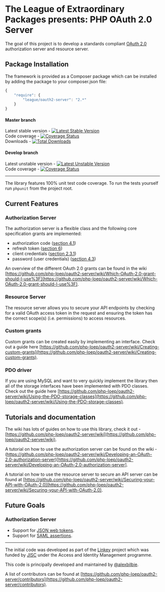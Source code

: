 # The League of Extraordinary Packages presents: PHP OAuth 2.0 Server

The goal of this project is to develop a standards compliant [OAuth 2.0](http://tools.ietf.org/wg/oauth/draft-ietf-oauth-v2/) authorization server and resource server.

## Package Installation

The framework is provided as a Composer package which can be installed by adding the package to your composer.json file:

```javascript
{
	"require": {
		"league/oauth2-server": "2.*"
	}
}
```

#### Master branch

Latest stable version - [![Latest Stable Version](https://poser.pugx.org/league/oauth2-server/v/stable.png)](https://packagist.org/packages/league/oauth2-server)  
Code coverage - [![Coverage Status](https://coveralls.io/repos/php-loep/oauth2-server/badge.png?branch=master)](https://coveralls.io/r/php-loep/oauth2-server?branch=master)  
Downloads - [![Total Downloads](https://poser.pugx.org/league/oauth2-server/downloads.png)](https://packagist.org/packages/league/oauth2-server)

#### Develop branch

Latest unstable version - [![Latest Unstable Version](https://poser.pugx.org/league/oauth2-server/v/unstable.png)](https://packagist.org/packages/league/oauth2-server)  
Code coverage - [![Coverage Status](https://coveralls.io/repos/php-loep/oauth2-server/badge.png?branch=develop)](https://coveralls.io/r/php-loep/oauth2-server?branch=develop)  

---

The library features 100% unit test code coverage. To run the tests yourself run `phpunit` from the project root.

## Current Features

### Authorization Server

The authorization server is a flexible class and the following core specification grants are implemented:

* authorization code ([section 4.1](http://tools.ietf.org/html/rfc6749#section-4.1))
* refresh token ([section 6](http://tools.ietf.org/html/rfc6749#section-6))
* client credentials ([section 2.3.1](http://tools.ietf.org/html/rfc6749#section-2.3.1))
* password (user credentials) ([section 4.3](http://tools.ietf.org/html/rfc6749#section-4.3))

An overview of the different OAuth 2.0 grants can be found in the wiki [https://github.com/php-loep/oauth2-server/wiki/Which-OAuth-2.0-grant-should-I-use%3F](https://github.com/php-loep/oauth2-server/wiki/Which-OAuth-2.0-grant-should-I-use%3F).

### Resource Server

The resource server allows you to secure your API endpoints by checking for a valid OAuth access token in the request and ensuring the token has the correct scope(s) (i.e. permissions) to access resources.

### Custom grants

Custom grants can be created easily by implementing an interface. Check out a guide here [https://github.com/php-loep/oauth2-server/wiki/Creating-custom-grants](https://github.com/php-loep/oauth2-server/wiki/Creating-custom-grants).

### PDO driver

If you are using MySQL and want to very quickly implement the library then all of the storage interfaces have been implemented with PDO classes. Check out the guide here [https://github.com/php-loep/oauth2-server/wiki/Using-the-PDO-storage-classes](https://github.com/php-loep/oauth2-server/wiki/Using-the-PDO-storage-classes).

## Tutorials and documentation

The wiki has lots of guides on how to use this library, check it out - [https://github.com/php-loep/oauth2-server/wiki](https://github.com/php-loep/oauth2-server/wiki).

A tutorial on how to use the authorization server can be found on the wiki - (https://github.com/php-loep/oauth2-server/wiki/Developing-an-OAuth-2.0-authorization-server)[https://github.com/php-loep/oauth2-server/wiki/Developing-an-OAuth-2.0-authorization-server].

A tutorial on how to use the resource server to secure an API server can be found at [https://github.com/php-loep/oauth2-server/wiki/Securing-your-API-with-OAuth-2.0](https://github.com/php-loep/oauth2-server/wiki/Securing-your-API-with-OAuth-2.0).

## Future Goals

### Authorization Server

* Support for [JSON web tokens](http://tools.ietf.org/wg/oauth/draft-ietf-oauth-json-web-token/).
* Support for [SAML assertions](http://tools.ietf.org/wg/oauth/draft-ietf-oauth-saml2-bearer/).

---

The initial code was developed as part of the [Linkey](http://linkey.blogs.lincoln.ac.uk) project which was funded by [JISC](http://jisc.ac.uk) under the Access and Identity Management programme.

This code is principally developed and maintained by [@alexbilbie](https://twitter.com/alexbilbie).

A list of contributors can be found at [https://github.com/php-loep/oauth2-server/contributors](https://github.com/php-loep/oauth2-server/contributors).
